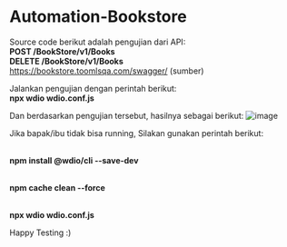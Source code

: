 # Automation-Bookstore
Source code berikut adalah pengujian dari API: <br />**POST /BookStore/v1/Books** <br />**DELETE /BookStore/v1/Books**
<br />https://bookstore.toomlsqa.com/swagger/ (sumber)

Jalankan pengujian dengan perintah berikut:
<br />**npx wdio wdio.conf.js**

Dan berdasarkan pengujian tersebut, hasilnya sebagai berikut:
![image](https://github.com/sanny2304/Automation-Bookstore/assets/47511461/52e034e0-be6e-4923-b38a-1010dbbb7901)

Jika bapak/ibu tidak bisa running, Silakan gunakan perintah berikut:

<br />**npm install @wdio/cli --save-dev**

<br />**npm cache clean --force**

<br />**npx wdio wdio.conf.js**

Happy Testing :)


